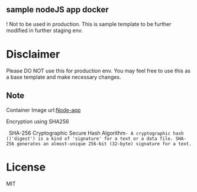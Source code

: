 ## sample nodeJS app docker

! Not to be used in production. This is sample template to be further modified in further staging env.

# Disclaimer
Please DO NOT use this for production env. You may feel free to use this as a base template and make necessary changes.

## Note
Container Image url:[Node-app](https://hub.docker.com/r/jningtho/node-app/)

Encryption using SHA256

`
`SHA-256 Cryptographic Secure Hash Algorithm` - A cryptographic hash ()'digest') is a kind of 'signature' for a text or a data file. SHA-256 generates an almost-unique 256-bit (32-byte) signature for a text.
`

# License
MIT
